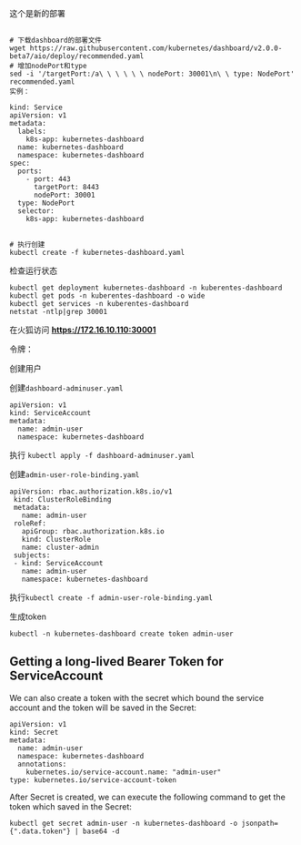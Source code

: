 这个是新的部署



```

# 下载dashboard的部署文件
wget https://raw.githubusercontent.com/kubernetes/dashboard/v2.0.0-beta7/aio/deploy/recommended.yaml
# 增加nodePort和type
sed -i '/targetPort:/a\ \ \ \ \ \ nodePort: 30001\n\ \ type: NodePort' recommended.yaml
实例：

kind: Service
apiVersion: v1
metadata:
  labels:
    k8s-app: kubernetes-dashboard
  name: kubernetes-dashboard
  namespace: kubernetes-dashboard
spec:
  ports:
    - port: 443
      targetPort: 8443
      nodePort: 30001
  type: NodePort
  selector:
    k8s-app: kubernetes-dashboard
    
    
# 执行创建
kubectl create -f kubernetes-dashboard.yaml
```



检查运行状态

```
kubectl get deployment kubernetes-dashboard -n kuberentes-dashboard
kubectl get pods -n kuberentes-dashboard -o wide
kubectl get services -n kuberentes-dashboard
netstat -ntlp|grep 30001
```



在火狐访问 **https://172.16.10.110:30001**



令牌：

创建用户

创建`dashboard-adminuser.yaml`

```
apiVersion: v1
kind: ServiceAccount
metadata:
  name: admin-user
  namespace: kubernetes-dashboard
```

执行 `kubectl apply -f dashboard-adminuser.yaml`



创建`admin-user-role-binding.yaml`

```
apiVersion: rbac.authorization.k8s.io/v1
 kind: ClusterRoleBinding
 metadata:
   name: admin-user
 roleRef:
   apiGroup: rbac.authorization.k8s.io
   kind: ClusterRole
   name: cluster-admin
 subjects:
 - kind: ServiceAccount
   name: admin-user
   namespace: kubernetes-dashboard
```

执行`kubectl create -f admin-user-role-binding.yaml`



生成token

```
kubectl -n kubernetes-dashboard create token admin-user
```



## Getting a long-lived Bearer Token for ServiceAccount

We can also create a token with the secret which bound the service account and the token will be saved in the Secret:

```
apiVersion: v1
kind: Secret
metadata:
  name: admin-user
  namespace: kubernetes-dashboard
  annotations:
    kubernetes.io/service-account.name: "admin-user"   
type: kubernetes.io/service-account-token  
```



After Secret is created, we can execute the following command to get the token which saved in the Secret:

```
kubectl get secret admin-user -n kubernetes-dashboard -o jsonpath={".data.token"} | base64 -d
```